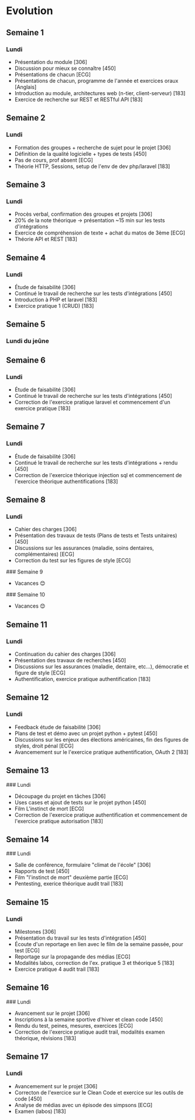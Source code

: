 # Evolution

## Semaine 1

### Lundi
- Présentation du module [306]
- Discussion pour mieux se connaître [450]
- Présentations de chacun [ECG]
- Présentations de chacun, programme de l'année et exercices oraux [Anglais]
- Introduction au module, architectures web (n-tier, client-serveur) [183]
- Exercice de recherche sur REST et RESTful API [183]

## Semaine 2

### Lundi
- Formation des groupes + recherche de sujet pour le projet [306]
- Définition de la qualité logicielle + types de tests [450]
- Pas de cours, prof absent [ECG]
- Théorie HTTP, Sessions, setup de l'env de dev php/laravel [183]

## Semaine 3

### Lundi
- Procès verbal, confirmation des groupes et projets [306]
- 20% de la note théorique -> présentation ~15 min sur les tests d'intégrations
- Exercice de compréhension de texte + achat du matos de 3ème [ECG]
- Théorie API et REST [183]

## Semaine 4

### Lundi
- Étude de faisabilité [306]
- Continué le travail de recherche sur les tests d'intégrations [450]
- Introduction à PHP et laravel [183]
- Exercice pratique 1 (CRUD) [183]

## Semaine 5

### Lundi du jeûne

## Semaine 6

### Lundi
- Étude de faisabilité [306]
- Continué le travail de recherche sur les tests d'intégrations [450]
- Correction de l'exercice pratique laravel et commencement d'un exercice pratique [183]

## Semaine 7

### Lundi
- Étude de faisabilité [306]
- Continué le travail de recherche sur les tests d'intégrations + rendu [450]
- Correction de l'exercice théorique injection sql et commencement de l'exercice théorique authentifications [183]

## Semaine 8

### Lundi
- Cahier des charges [306]
- Présentation des travaux de tests (Plans de tests et Tests unitaires) [450]
- Discussions sur les assurances (maladie, soins dentaires, complémentaires) [ECG]
- Correction du test sur les figures de style [ECG]

### Semaine 9 
- Vacances 😊

### Semaine 10
- Vacances 😊

## Semaine 11

### Lundi
- Continuation du cahier des charges [306]
- Présentation des travaux de recherches [450]
- Discussions sur les assurances (maladie, dentaire, etc...), démocratie et figure de style [ECG]
- Authentification, exercice pratique authentification [183]

## Semaine 12

### Lundi
- Feedback étude de faisabilité [306]
- Plans de test et démo avec un projet python + pytest [450]
- Discussions sur les enjeux des élections américaines, fin des figures de styles, droit pénal [ECG]
- Avancemement sur le l'exercice pratique authentification, OAuth 2 [183]

## Semaine 13

### Lundi
- Découpage du projet en tâches [306]
- Uses cases et ajout de tests sur le projet python [450]
- Film L'instinct de mort [ECG]
- Correction de l'exercice pratique authentification et commencement de l'exercice pratique autorisation [183]

## Semaine 14

### Lundi
- Salle de conférence, formulaire "climat de l'école" [306]
- Rapports de test [450]
- Film "l'instinct de mort" deuxième partie [ECG]
- Pentesting, exerice théorique audit trail [183]

## Semaine 15

### Lundi
- Milestones [306]
- Présentation du travail sur les tests d'intégration [450]
- Écoute d'un reportage en lien avec le film de la semaine passée, pour test [ECG]
- Reportage sur la propagande des médias [ECG] 
- Modalités labos, correction de l'ex. pratique 3 et théorique 5 [183]
- Exercice pratique 4 audit trail [183]

## Semaine 16

### Lundi
- Avancement sur le projet [306]
- Inscriptions à la semaine sportive d'hiver et clean code [450]
- Rendu du test, peines, mesures, exercices [ECG]
- Correction de l'exercice pratique audit trail, modalités examen théorique, révisions [183]

## Semaine 17

### Lundi
- Avancemement sur le projet [306]
- Correcton de l'exercice sur le Clean Code et exercice sur les outils de code [450]
- Analyse de médias avec un épisode des simpsons [ECG]
- Examen (labos) [183]